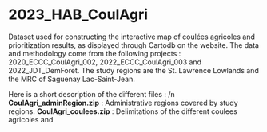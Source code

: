 # 2023_HAB_CoulAgri
Dataset used for constructing the interactive map of coulées agricoles and prioritization results, as displayed through Cartodb on the website. The data and methodology come from the following projects : 2020_ECCC_CoulAgri_002, 2022_ECCC_CoulAgri_003 and 2022_JDT_DemForet. The study regions are the St. Lawrence Lowlands and the MRC of Saguenay Lac-Saint-Jean. 

Here is a short description of the different files : 
/n **CoulAgri_adminRegion.zip** : Administrative regions covered by study regions. 
**CoulAgri_coulees.zip** : Delimitations of the different coulees agricoles and 
